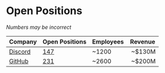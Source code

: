 # Open Positions

*Numbers may be incorrect*

| Company | Open Positions | Employees | Revenue |
|---|---|---|---|
| [Discord](https://discord.com/) | [147](https://discord.com/jobs?team=engineering) | ~1200 | ~$130M |
| [GitHub](https://github.com/) | [231](https://boards.greenhouse.io/github/jobs/3850882) | ~2600 | ~$200M |
